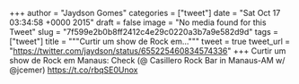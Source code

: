 
+++
author = "Jaydson Gomes"
categories = ["tweet"]
date = "Sat Oct 17 03:34:58 +0000 2015"
draft = false
image = "No media found for this Tweet"
slug = "7f599e2b0b8ff2412c4e29c0220a3b7a9e582d9d"
tags = ["tweet"]
title = """Curtir um show de Rock em..."""
tweet = true
tweet_url = "https://twitter.com/jaydson/status/655225460834574336"
+++
Curtir um show de Rock em Manaus: Check (@ Casillero Rock Bar in Manaus-AM w/ @jcemer) https://t.co/rbqSE0Unox
